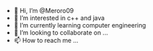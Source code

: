 - 👋 Hi, I’m @Meroro09
- 👀 I’m interested in c++ and java
- 🌱 I’m currently learning computer engineering
- 💞️ I’m looking to collaborate on ...
- 📫 How to reach me ...

<!---
Meroro09/Meroro09 is a ✨ special ✨ repository because its `README.md` (this file) appears on your GitHub profile.
You can click the Preview link to take a look at your changes.
--->

